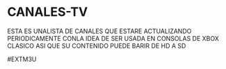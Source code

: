 # CANALES-TV
ESTA ES UNALISTA DE CANALES QUE ESTARE ACTUALIZANDO PERIODICAMENTE CONLA IDEA DE SER USADA EN CONSOLAS DE XBOX CLASICO  ASI QUE SU CONTENIDO PUEDE BARIR DE HD A SD

#EXTM3U
